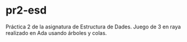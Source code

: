# pr2-esd
Práctica 2 de la asignatura de Estructura de Dades.
Juego de 3 en raya realizado en Ada usando árboles y colas.
